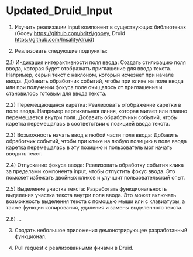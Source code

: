 # Updated_Druid_Input

1) Изучить реализации input компонент в существующих библиотеках (Gooey https://github.com/britzl/gooey, Druid https://github.com/Insality/druid)

2) Реализовать следующие подпункты:

2.1) Индикация интерактивности поля ввода:
Создать стилизацию поля ввода, которая будет отображать приглашение для ввода текста. Например, серый текст с наклоном, который исчезнет при начале ввода.
Добавить обработчик событий, чтобы при клике на поле ввода или при получении фокуса поле очищалось от приглашения и становилось готовым для ввода текста.

2.2) Перемещающаяся каретка:
Реализовать отображение каретки в поле ввода. Например вертикальная линия, которая мигает или плавно перемещается внутри поля.
Добавить обработчики событий, чтобы каретка перемещалась в соответствии с позицией ввода текста.

2.3) Возможность начать ввод в любой части поля ввода:
Добавить обработчик событий, чтобы при клике на любую позицию в поле ввода каретка перемещалась в эту позицию и пользователь мог начать вводить текст.

2.4) Отпускание фокуса ввода:
Реализовать обработку события клика за пределами компонента input, чтобы отпустить фокус ввода. Это поможет избежать двойных кликов и улучшит пользовательский опыт.

2.5) Выделение участка текста:
Разработать функциональность выделения участка текста внутри поля ввода. Это может включать возможность выделения текста с помощью мыши или с клавиатуры, а также функции копирования, удаления и замены выделенного текста.

2.6) ...

3) Создать небольшое приложения демонстрирующее разработанный функционал.

4) Pull request с реализованными фичами в Druid.
